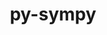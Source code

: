 ---
title: "py-sympy"
layout: cache
categories: [package, develop]
meta: {"versions": ["1.12"], "compilers": ["apple-clang@=15.0.0", "gcc@=11.4.0"], "oss": ["ubuntu22.04", "ventura"], "platforms": ["darwin", "linux"], "targets": ["aarch64", "neoverse_v1", "neoverse_v2", "x86_64_v3"], "stacks": ["e4s", "e4s-neoverse-v2", "e4s-neoverse_v1", "ml-darwin-aarch64-mps", "ml-linux-x86_64-cpu", "ml-linux-x86_64-cuda", "root"], "num_specs": 35, "num_specs_by_stack": {"ml-darwin-aarch64-mps": 4, "root": 35, "e4s-neoverse_v1": 4, "e4s-neoverse-v2": 1, "ml-linux-x86_64-cpu": 5, "ml-linux-x86_64-cuda": 5, "e4s": 4}}
spec_details: [{"hash": "dz5x34i7mmitgbm73uew2zvy5c6ha774", "compiler": "apple-clang@=15.0.0", "versions": ["1.12"], "os": "ventura", "platform": "darwin", "target": "aarch64", "variants": ["build_system=python_pip"], "stacks": ["ml-darwin-aarch64-mps", "root"], "size": "-", "tarball": "https://binaries.spack.io/develop/build_cache/darwin-ventura-aarch64/apple-clang-15.0.0/py-sympy-1.12/darwin-ventura-aarch64-apple-clang-15.0.0-py-sympy-1.12-dz5x34i7mmitgbm73uew2zvy5c6ha774.spack"}, {"hash": "bofpzd4xmy6z52kysohbrcvxqsji4dhz", "compiler": "apple-clang@=15.0.0", "versions": ["1.12"], "os": "ventura", "platform": "darwin", "target": "aarch64", "variants": ["build_system=python_pip"], "stacks": ["root"], "size": "-", "tarball": "https://binaries.spack.io/develop/build_cache/darwin-ventura-aarch64/apple-clang-15.0.0/py-sympy-1.12/darwin-ventura-aarch64-apple-clang-15.0.0-py-sympy-1.12-bofpzd4xmy6z52kysohbrcvxqsji4dhz.spack"}, {"hash": "x5lxxuz2ova2u2fnr36xrldrt6inmh5y", "compiler": "apple-clang@=15.0.0", "versions": ["1.12"], "os": "ventura", "platform": "darwin", "target": "aarch64", "variants": ["build_system=python_pip"], "stacks": ["ml-darwin-aarch64-mps", "root"], "size": "-", "tarball": "https://binaries.spack.io/develop/build_cache/darwin-ventura-aarch64/apple-clang-15.0.0/py-sympy-1.12/darwin-ventura-aarch64-apple-clang-15.0.0-py-sympy-1.12-x5lxxuz2ova2u2fnr36xrldrt6inmh5y.spack"}, {"hash": "wuu7f6dbcpxxgfmubskz5nywkg5y25rw", "compiler": "apple-clang@=15.0.0", "versions": ["1.12"], "os": "ventura", "platform": "darwin", "target": "aarch64", "variants": ["build_system=python_pip"], "stacks": ["ml-darwin-aarch64-mps", "root"], "size": "-", "tarball": "https://binaries.spack.io/develop/build_cache/darwin-ventura-aarch64/apple-clang-15.0.0/py-sympy-1.12/darwin-ventura-aarch64-apple-clang-15.0.0-py-sympy-1.12-wuu7f6dbcpxxgfmubskz5nywkg5y25rw.spack"}, {"hash": "zqb4ic7jinylalp453yu7mjwlrstaqtr", "compiler": "apple-clang@=15.0.0", "versions": ["1.12"], "os": "ventura", "platform": "darwin", "target": "aarch64", "variants": ["build_system=python_pip"], "stacks": ["root"], "size": "-", "tarball": "https://binaries.spack.io/develop/build_cache/darwin-ventura-aarch64/apple-clang-15.0.0/py-sympy-1.12/darwin-ventura-aarch64-apple-clang-15.0.0-py-sympy-1.12-zqb4ic7jinylalp453yu7mjwlrstaqtr.spack"}, {"hash": "rwayz2zqx26t7y6uogp36gmhxx4jvw4e", "compiler": "apple-clang@=15.0.0", "versions": ["1.12"], "os": "ventura", "platform": "darwin", "target": "aarch64", "variants": ["build_system=python_pip"], "stacks": ["root"], "size": "-", "tarball": "https://binaries.spack.io/develop/build_cache/darwin-ventura-aarch64/apple-clang-15.0.0/py-sympy-1.12/darwin-ventura-aarch64-apple-clang-15.0.0-py-sympy-1.12-rwayz2zqx26t7y6uogp36gmhxx4jvw4e.spack"}, {"hash": "7amkxw5y3ykaohjzr4auan3oekrszu6z", "compiler": "apple-clang@=15.0.0", "versions": ["1.12"], "os": "ventura", "platform": "darwin", "target": "aarch64", "variants": ["build_system=python_pip"], "stacks": ["ml-darwin-aarch64-mps", "root"], "size": "-", "tarball": "https://binaries.spack.io/develop/build_cache/darwin-ventura-aarch64/apple-clang-15.0.0/py-sympy-1.12/darwin-ventura-aarch64-apple-clang-15.0.0-py-sympy-1.12-7amkxw5y3ykaohjzr4auan3oekrszu6z.spack"}, {"hash": "46fpaz2a4lnwpqf6dbvsvi2zdaofegjd", "compiler": "gcc@=11.4.0", "versions": ["1.12"], "os": "ubuntu22.04", "platform": "linux", "target": "neoverse_v1", "variants": ["build_system=python_pip"], "stacks": ["root"], "size": "-", "tarball": "https://binaries.spack.io/develop/build_cache/linux-ubuntu22.04-neoverse_v1/gcc-11.4.0/py-sympy-1.12/linux-ubuntu22.04-neoverse_v1-gcc-11.4.0-py-sympy-1.12-46fpaz2a4lnwpqf6dbvsvi2zdaofegjd.spack"}, {"hash": "qdjiwltxoat6g5c2lx4tvo7kwq2v52ih", "compiler": "gcc@=11.4.0", "versions": ["1.12"], "os": "ubuntu22.04", "platform": "linux", "target": "neoverse_v1", "variants": ["build_system=python_pip"], "stacks": ["root"], "size": "-", "tarball": "https://binaries.spack.io/develop/build_cache/linux-ubuntu22.04-neoverse_v1/gcc-11.4.0/py-sympy-1.12/linux-ubuntu22.04-neoverse_v1-gcc-11.4.0-py-sympy-1.12-qdjiwltxoat6g5c2lx4tvo7kwq2v52ih.spack"}, {"hash": "b6bjnlkhw36gfs5xbaue7efz6ocbaurz", "compiler": "gcc@=11.4.0", "versions": ["1.12"], "os": "ubuntu22.04", "platform": "linux", "target": "neoverse_v1", "variants": ["build_system=python_pip"], "stacks": ["root"], "size": "-", "tarball": "https://binaries.spack.io/develop/build_cache/linux-ubuntu22.04-neoverse_v1/gcc-11.4.0/py-sympy-1.12/linux-ubuntu22.04-neoverse_v1-gcc-11.4.0-py-sympy-1.12-b6bjnlkhw36gfs5xbaue7efz6ocbaurz.spack"}, {"hash": "kksa7r5c2uxyt5fxxa4ffmkhnqsnfeeq", "compiler": "gcc@=11.4.0", "versions": ["1.12"], "os": "ubuntu22.04", "platform": "linux", "target": "neoverse_v1", "variants": ["build_system=python_pip"], "stacks": ["e4s-neoverse_v1", "root"], "size": "-", "tarball": "https://binaries.spack.io/develop/build_cache/linux-ubuntu22.04-neoverse_v1/gcc-11.4.0/py-sympy-1.12/linux-ubuntu22.04-neoverse_v1-gcc-11.4.0-py-sympy-1.12-kksa7r5c2uxyt5fxxa4ffmkhnqsnfeeq.spack"}, {"hash": "vh57s3wkzr4rtymlrhyci7tgwcrb3wsj", "compiler": "gcc@=11.4.0", "versions": ["1.12"], "os": "ubuntu22.04", "platform": "linux", "target": "neoverse_v1", "variants": ["build_system=python_pip"], "stacks": ["e4s-neoverse_v1", "root"], "size": "-", "tarball": "https://binaries.spack.io/develop/build_cache/linux-ubuntu22.04-neoverse_v1/gcc-11.4.0/py-sympy-1.12/linux-ubuntu22.04-neoverse_v1-gcc-11.4.0-py-sympy-1.12-vh57s3wkzr4rtymlrhyci7tgwcrb3wsj.spack"}, {"hash": "a6g6itmzlzdifs24pcs3ofmdr62gsbnc", "compiler": "gcc@=11.4.0", "versions": ["1.12"], "os": "ubuntu22.04", "platform": "linux", "target": "neoverse_v1", "variants": ["build_system=python_pip"], "stacks": ["e4s-neoverse_v1", "root"], "size": "-", "tarball": "https://binaries.spack.io/develop/build_cache/linux-ubuntu22.04-neoverse_v1/gcc-11.4.0/py-sympy-1.12/linux-ubuntu22.04-neoverse_v1-gcc-11.4.0-py-sympy-1.12-a6g6itmzlzdifs24pcs3ofmdr62gsbnc.spack"}, {"hash": "xpffnbj6fwkbogx6x5wfd7bhlh5pcebn", "compiler": "gcc@=11.4.0", "versions": ["1.12"], "os": "ubuntu22.04", "platform": "linux", "target": "neoverse_v1", "variants": ["build_system=python_pip"], "stacks": ["root"], "size": "-", "tarball": "https://binaries.spack.io/develop/build_cache/linux-ubuntu22.04-neoverse_v1/gcc-11.4.0/py-sympy-1.12/linux-ubuntu22.04-neoverse_v1-gcc-11.4.0-py-sympy-1.12-xpffnbj6fwkbogx6x5wfd7bhlh5pcebn.spack"}, {"hash": "l3rjftqswli5kqt7wnajh5ezhcrskcqr", "compiler": "gcc@=11.4.0", "versions": ["1.12"], "os": "ubuntu22.04", "platform": "linux", "target": "neoverse_v1", "variants": ["build_system=python_pip"], "stacks": ["e4s-neoverse_v1", "root"], "size": "-", "tarball": "https://binaries.spack.io/develop/build_cache/linux-ubuntu22.04-neoverse_v1/gcc-11.4.0/py-sympy-1.12/linux-ubuntu22.04-neoverse_v1-gcc-11.4.0-py-sympy-1.12-l3rjftqswli5kqt7wnajh5ezhcrskcqr.spack"}, {"hash": "2mjfxsmc5gin3jb6u7nvfwyrwcwrwaok", "compiler": "gcc@=11.4.0", "versions": ["1.12"], "os": "ubuntu22.04", "platform": "linux", "target": "neoverse_v2", "variants": ["build_system=python_pip"], "stacks": ["e4s-neoverse-v2", "root"], "size": "-", "tarball": "https://binaries.spack.io/develop/build_cache/linux-ubuntu22.04-neoverse_v2/gcc-11.4.0/py-sympy-1.12/linux-ubuntu22.04-neoverse_v2-gcc-11.4.0-py-sympy-1.12-2mjfxsmc5gin3jb6u7nvfwyrwcwrwaok.spack"}, {"hash": "brdp27n5hre4uykzekyjhqzbpkgv5dul", "compiler": "gcc@=11.4.0", "versions": ["1.12"], "os": "ubuntu22.04", "platform": "linux", "target": "neoverse_v2", "variants": ["build_system=python_pip"], "stacks": ["root"], "size": "-", "tarball": "https://binaries.spack.io/develop/build_cache/linux-ubuntu22.04-neoverse_v2/gcc-11.4.0/py-sympy-1.12/linux-ubuntu22.04-neoverse_v2-gcc-11.4.0-py-sympy-1.12-brdp27n5hre4uykzekyjhqzbpkgv5dul.spack"}, {"hash": "mfs6x3o52pz7q4dvnxjvpmryr23v527d", "compiler": "gcc@=11.4.0", "versions": ["1.12"], "os": "ubuntu22.04", "platform": "linux", "target": "neoverse_v2", "variants": ["build_system=python_pip"], "stacks": ["root"], "size": "-", "tarball": "https://binaries.spack.io/develop/build_cache/linux-ubuntu22.04-neoverse_v2/gcc-11.4.0/py-sympy-1.12/linux-ubuntu22.04-neoverse_v2-gcc-11.4.0-py-sympy-1.12-mfs6x3o52pz7q4dvnxjvpmryr23v527d.spack"}, {"hash": "sqgeqkno4qmf3ez5razlj4kwn4aaj5z7", "compiler": "gcc@=11.4.0", "versions": ["1.12"], "os": "ubuntu22.04", "platform": "linux", "target": "neoverse_v2", "variants": ["build_system=python_pip"], "stacks": ["root"], "size": "-", "tarball": "https://binaries.spack.io/develop/build_cache/linux-ubuntu22.04-neoverse_v2/gcc-11.4.0/py-sympy-1.12/linux-ubuntu22.04-neoverse_v2-gcc-11.4.0-py-sympy-1.12-sqgeqkno4qmf3ez5razlj4kwn4aaj5z7.spack"}, {"hash": "r5h4bzldrjm3otf3szgp2z5zlzcxnoly", "compiler": "gcc@=11.4.0", "versions": ["1.12"], "os": "ubuntu22.04", "platform": "linux", "target": "neoverse_v2", "variants": ["build_system=python_pip"], "stacks": ["root"], "size": "-", "tarball": "https://binaries.spack.io/develop/build_cache/linux-ubuntu22.04-neoverse_v2/gcc-11.4.0/py-sympy-1.12/linux-ubuntu22.04-neoverse_v2-gcc-11.4.0-py-sympy-1.12-r5h4bzldrjm3otf3szgp2z5zlzcxnoly.spack"}, {"hash": "4wdepp7rx4tak4mcpgpcja5muqqibdxq", "compiler": "gcc@=11.4.0", "versions": ["1.12"], "os": "ubuntu22.04", "platform": "linux", "target": "x86_64_v3", "variants": ["build_system=python_pip"], "stacks": ["ml-linux-x86_64-cpu", "ml-linux-x86_64-cuda", "root"], "size": "-", "tarball": "https://binaries.spack.io/develop/build_cache/linux-ubuntu22.04-x86_64_v3/gcc-11.4.0/py-sympy-1.12/linux-ubuntu22.04-x86_64_v3-gcc-11.4.0-py-sympy-1.12-4wdepp7rx4tak4mcpgpcja5muqqibdxq.spack"}, {"hash": "pj722ktcgsfpajrrrxnt5aplwkqbbwgb", "compiler": "gcc@=11.4.0", "versions": ["1.12"], "os": "ubuntu22.04", "platform": "linux", "target": "x86_64_v3", "variants": ["build_system=python_pip"], "stacks": ["ml-linux-x86_64-cpu", "ml-linux-x86_64-cuda", "root"], "size": "-", "tarball": "https://binaries.spack.io/develop/build_cache/linux-ubuntu22.04-x86_64_v3/gcc-11.4.0/py-sympy-1.12/linux-ubuntu22.04-x86_64_v3-gcc-11.4.0-py-sympy-1.12-pj722ktcgsfpajrrrxnt5aplwkqbbwgb.spack"}, {"hash": "pgktmxdt4q2cfbunbv7xexl5mgm3hw2v", "compiler": "gcc@=11.4.0", "versions": ["1.12"], "os": "ubuntu22.04", "platform": "linux", "target": "x86_64_v3", "variants": ["build_system=python_pip"], "stacks": ["ml-linux-x86_64-cpu", "ml-linux-x86_64-cuda", "root"], "size": "-", "tarball": "https://binaries.spack.io/develop/build_cache/linux-ubuntu22.04-x86_64_v3/gcc-11.4.0/py-sympy-1.12/linux-ubuntu22.04-x86_64_v3-gcc-11.4.0-py-sympy-1.12-pgktmxdt4q2cfbunbv7xexl5mgm3hw2v.spack"}, {"hash": "xotijapkpvbtxet4vzcmbxujttofxddt", "compiler": "gcc@=11.4.0", "versions": ["1.12"], "os": "ubuntu22.04", "platform": "linux", "target": "x86_64_v3", "variants": ["build_system=python_pip"], "stacks": ["root"], "size": "-", "tarball": "https://binaries.spack.io/develop/build_cache/linux-ubuntu22.04-x86_64_v3/gcc-11.4.0/py-sympy-1.12/linux-ubuntu22.04-x86_64_v3-gcc-11.4.0-py-sympy-1.12-xotijapkpvbtxet4vzcmbxujttofxddt.spack"}, {"hash": "jc4hfwtwrff47wvrfpalt7ssrmcrbhcm", "compiler": "gcc@=11.4.0", "versions": ["1.12"], "os": "ubuntu22.04", "platform": "linux", "target": "x86_64_v3", "variants": ["build_system=python_pip"], "stacks": ["root"], "size": "-", "tarball": "https://binaries.spack.io/develop/build_cache/linux-ubuntu22.04-x86_64_v3/gcc-11.4.0/py-sympy-1.12/linux-ubuntu22.04-x86_64_v3-gcc-11.4.0-py-sympy-1.12-jc4hfwtwrff47wvrfpalt7ssrmcrbhcm.spack"}, {"hash": "vtgldmiq3w2jm4u5apuiw6vnjhg64ogb", "compiler": "gcc@=11.4.0", "versions": ["1.12"], "os": "ubuntu22.04", "platform": "linux", "target": "x86_64_v3", "variants": ["build_system=python_pip"], "stacks": ["ml-linux-x86_64-cpu", "ml-linux-x86_64-cuda", "root"], "size": "-", "tarball": "https://binaries.spack.io/develop/build_cache/linux-ubuntu22.04-x86_64_v3/gcc-11.4.0/py-sympy-1.12/linux-ubuntu22.04-x86_64_v3-gcc-11.4.0-py-sympy-1.12-vtgldmiq3w2jm4u5apuiw6vnjhg64ogb.spack"}, {"hash": "unwph5dk2tkfjcvng2ajkxzopuxv35za", "compiler": "gcc@=11.4.0", "versions": ["1.12"], "os": "ubuntu22.04", "platform": "linux", "target": "x86_64_v3", "variants": ["build_system=python_pip"], "stacks": ["root"], "size": "-", "tarball": "https://binaries.spack.io/develop/build_cache/linux-ubuntu22.04-x86_64_v3/gcc-11.4.0/py-sympy-1.12/linux-ubuntu22.04-x86_64_v3-gcc-11.4.0-py-sympy-1.12-unwph5dk2tkfjcvng2ajkxzopuxv35za.spack"}, {"hash": "jieo4y3z7yblfl7qodijaqdmclum22um", "compiler": "gcc@=11.4.0", "versions": ["1.12"], "os": "ubuntu22.04", "platform": "linux", "target": "x86_64_v3", "variants": ["build_system=python_pip"], "stacks": ["e4s", "root"], "size": "-", "tarball": "https://binaries.spack.io/develop/build_cache/linux-ubuntu22.04-x86_64_v3/gcc-11.4.0/py-sympy-1.12/linux-ubuntu22.04-x86_64_v3-gcc-11.4.0-py-sympy-1.12-jieo4y3z7yblfl7qodijaqdmclum22um.spack"}, {"hash": "27rngxhgwqryvzxns4nq43gqp2g7enes", "compiler": "gcc@=11.4.0", "versions": ["1.12"], "os": "ubuntu22.04", "platform": "linux", "target": "x86_64_v3", "variants": ["build_system=python_pip"], "stacks": ["e4s", "root"], "size": "-", "tarball": "https://binaries.spack.io/develop/build_cache/linux-ubuntu22.04-x86_64_v3/gcc-11.4.0/py-sympy-1.12/linux-ubuntu22.04-x86_64_v3-gcc-11.4.0-py-sympy-1.12-27rngxhgwqryvzxns4nq43gqp2g7enes.spack"}, {"hash": "gfqgbioll6hara3vtftaie5cl75lpthk", "compiler": "gcc@=11.4.0", "versions": ["1.12"], "os": "ubuntu22.04", "platform": "linux", "target": "x86_64_v3", "variants": ["build_system=python_pip"], "stacks": ["root"], "size": "-", "tarball": "https://binaries.spack.io/develop/build_cache/linux-ubuntu22.04-x86_64_v3/gcc-11.4.0/py-sympy-1.12/linux-ubuntu22.04-x86_64_v3-gcc-11.4.0-py-sympy-1.12-gfqgbioll6hara3vtftaie5cl75lpthk.spack"}, {"hash": "ewc7wvp2mafkz6yohbgvoukqjycbwqni", "compiler": "gcc@=11.4.0", "versions": ["1.12"], "os": "ubuntu22.04", "platform": "linux", "target": "x86_64_v3", "variants": ["build_system=python_pip"], "stacks": ["root"], "size": "-", "tarball": "https://binaries.spack.io/develop/build_cache/linux-ubuntu22.04-x86_64_v3/gcc-11.4.0/py-sympy-1.12/linux-ubuntu22.04-x86_64_v3-gcc-11.4.0-py-sympy-1.12-ewc7wvp2mafkz6yohbgvoukqjycbwqni.spack"}, {"hash": "njsy3ew3jrm3lqx7grn7siy254nx7755", "compiler": "gcc@=11.4.0", "versions": ["1.12"], "os": "ubuntu22.04", "platform": "linux", "target": "x86_64_v3", "variants": ["build_system=python_pip"], "stacks": ["e4s", "root"], "size": "-", "tarball": "https://binaries.spack.io/develop/build_cache/linux-ubuntu22.04-x86_64_v3/gcc-11.4.0/py-sympy-1.12/linux-ubuntu22.04-x86_64_v3-gcc-11.4.0-py-sympy-1.12-njsy3ew3jrm3lqx7grn7siy254nx7755.spack"}, {"hash": "ro6zhlszogg3crudog5hf5xefeovwb32", "compiler": "gcc@=11.4.0", "versions": ["1.12"], "os": "ubuntu22.04", "platform": "linux", "target": "x86_64_v3", "variants": ["build_system=python_pip"], "stacks": ["root"], "size": "-", "tarball": "https://binaries.spack.io/develop/build_cache/linux-ubuntu22.04-x86_64_v3/gcc-11.4.0/py-sympy-1.12/linux-ubuntu22.04-x86_64_v3-gcc-11.4.0-py-sympy-1.12-ro6zhlszogg3crudog5hf5xefeovwb32.spack"}, {"hash": "ltuoj4ztbkumndiohirxtiug7wgwketr", "compiler": "gcc@=11.4.0", "versions": ["1.12"], "os": "ubuntu22.04", "platform": "linux", "target": "x86_64_v3", "variants": ["build_system=python_pip"], "stacks": ["e4s", "root"], "size": "-", "tarball": "https://binaries.spack.io/develop/build_cache/linux-ubuntu22.04-x86_64_v3/gcc-11.4.0/py-sympy-1.12/linux-ubuntu22.04-x86_64_v3-gcc-11.4.0-py-sympy-1.12-ltuoj4ztbkumndiohirxtiug7wgwketr.spack"}, {"hash": "3ezkhml5e6ehgebe7ge7rwf26357bmys", "compiler": "gcc@=11.4.0", "versions": ["1.12"], "os": "ubuntu22.04", "platform": "linux", "target": "x86_64_v3", "variants": ["build_system=python_pip"], "stacks": ["ml-linux-x86_64-cpu", "ml-linux-x86_64-cuda", "root"], "size": "-", "tarball": "https://binaries.spack.io/develop/build_cache/linux-ubuntu22.04-x86_64_v3/gcc-11.4.0/py-sympy-1.12/linux-ubuntu22.04-x86_64_v3-gcc-11.4.0-py-sympy-1.12-3ezkhml5e6ehgebe7ge7rwf26357bmys.spack"}]
---